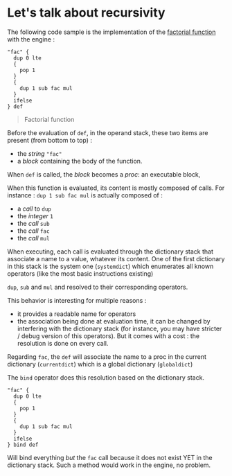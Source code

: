 # Let's talk about recursivity

The following code sample is the implementation of the [factorial function](https://en.wikipedia.org/wiki/Factorial) with the engine :

```text
"fac" {
  dup 0 lte
  {
    pop 1
  }
  {
    dup 1 sub fac mul
  }
  ifelse
} def
```

> Factorial function

Before the evaluation of `def`, in the operand stack, these two items are present (from bottom to top) :
* the *string* `"fac"`
* a *block* containing the body of the function. 



When `def` is called, the *block* becomes a *proc*: an executable block,

When this function is evaluated, its content is mostly composed of calls.
For instance : `dup 1 sub fac mul` is actually composed of :
* a *call* to `dup`
* the *integer* `1`
* the *call* `sub`
* the *call* `fac`
* the *call* `mul`

When executing, each call is evaluated through the dictionary stack that associate a name to a value, whatever its content.
One of the first dictionary in this stack is the system one (`systemdict`) which enumerates all known operators (like the most basic instructions existing)

`dup`, `sub` and `mul` and resolved to their corresponding operators.

This behavior is interesting for multiple reasons :
* it provides a readable name for operators
* the association being done at evaluation time, it can be changed by interfering with the dictionary stack (for instance, you may have stricter / debug version of this operators).
But it comes with a cost : the resolution is done on every call.

Regarding `fac`, the `def` will associate the name to a proc in the current dictionary (`currentdict`) which is a global dictionary (`globaldict`)

The `bind` operator does this resolution based on the dictionary stack.

```text
"fac" {
  dup 0 lte
  {
    pop 1
  }
  {
    dup 1 sub fac mul
  }
  ifelse
} bind def
```

Will bind everything *but* the `fac` call because it does not exist YET in the dictionary stack.
Such a method would work in the engine, no problem.
